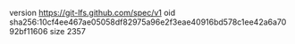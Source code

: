 version https://git-lfs.github.com/spec/v1
oid sha256:10cf4ee467ae05058df82975a96e2f3eae40916bd578c1ee42a6a7092bf11606
size 2357
